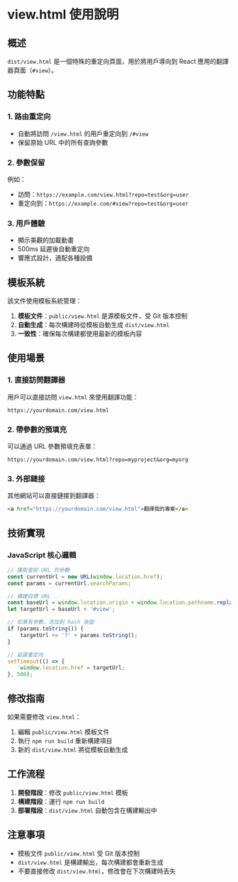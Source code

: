 # view.html 使用說明

## 概述

`dist/view.html` 是一個特殊的重定向頁面，用於將用戶導向到 React 應用的翻譯器頁面（`#view`）。

## 功能特點

### 1. 路由重定向
- 自動將訪問 `/view.html` 的用戶重定向到 `/#view`
- 保留原始 URL 中的所有查詢參數

### 2. 參數保留
例如：
- 訪問：`https://example.com/view.html?repo=test&org=user`
- 重定向到：`https://example.com/#view?repo=test&org=user`

### 3. 用戶體驗
- 顯示美觀的加載動畫
- 500ms 延遲後自動重定向
- 響應式設計，適配各種設備

## 模板系統

該文件使用模板系統管理：

1. **模板文件**：`public/view.html` 是源模板文件，受 Git 版本控制
2. **自動生成**：每次構建時從模板自動生成 `dist/view.html`
3. **一致性**：確保每次構建都使用最新的模板內容

## 使用場景

### 1. 直接訪問翻譯器
用戶可以直接訪問 `view.html` 來使用翻譯功能：
```
https://yourdomain.com/view.html
```

### 2. 帶參數的預填充
可以通過 URL 參數預填充表單：
```
https://yourdomain.com/view.html?repo=myproject&org=myorg
```

### 3. 外部鏈接
其他網站可以直接鏈接到翻譯器：
```html
<a href="https://yourdomain.com/view.html">翻譯我的專案</a>
```

## 技術實現

### JavaScript 核心邏輯
```javascript
// 獲取當前 URL 的參數
const currentUrl = new URL(window.location.href);
const params = currentUrl.searchParams;

// 構建目標 URL
const baseUrl = window.location.origin + window.location.pathname.replace('/view.html', '/');
let targetUrl = baseUrl + '#view';

// 如果有參數，添加到 hash 後面
if (params.toString()) {
    targetUrl += '?' + params.toString();
}

// 延遲重定向
setTimeout(() => {
    window.location.href = targetUrl;
}, 500);
```

## 修改指南

如果需要修改 `view.html`：

1. 編輯 `public/view.html` 模板文件
2. 執行 `npm run build` 重新構建項目
3. 新的 `dist/view.html` 將從模板自動生成

## 工作流程

1. **開發階段**：修改 `public/view.html` 模板
2. **構建階段**：運行 `npm run build`
3. **部署階段**：`dist/view.html` 自動包含在構建輸出中

## 注意事項

- 模板文件 `public/view.html` 受 Git 版本控制
- `dist/view.html` 是構建輸出，每次構建都會重新生成
- 不要直接修改 `dist/view.html`，修改會在下次構建時丟失 